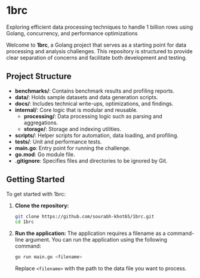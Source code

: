 # 1brc
Exploring efficient data processing techniques to handle 1 billion rows using Golang, concurrency, and performance optimizations

Welcome to **1brc**, a Golang project that serves as a starting point for data processing and analysis challenges. This repository is structured to provide clear separation of concerns and facilitate both development and testing.

## Project Structure

- **benchmarks/**: Contains benchmark results and profiling reports.
- **data/**: Holds sample datasets and data generation scripts.
- **docs/**: Includes technical write-ups, optimizations, and findings.
- **internal/**: Core logic that is modular and reusable.
  - **processing/**: Data processing logic such as parsing and aggregations.
  - **storage/**: Storage and indexing utilities.
- **scripts/**: Helper scripts for automation, data loading, and profiling.
- **tests/**: Unit and performance tests.
- **main.go**: Entry point for running the challenge.
- **go.mod**: Go module file.
- **.gitignore**: Specifies files and directories to be ignored by Git.

## Getting Started

To get started with 1brc:

1. **Clone the repository:**
   ```sh
   git clone https://github.com/sourabh-khot65/1brc.git
   cd 1brc
   ```

2. **Run the application:**
   The application requires a filename as a command-line argument. You can run the application using the following command:
   ```sh
   go run main.go <filename>
   ```
   Replace `<filename>` with the path to the data file you want to process.
